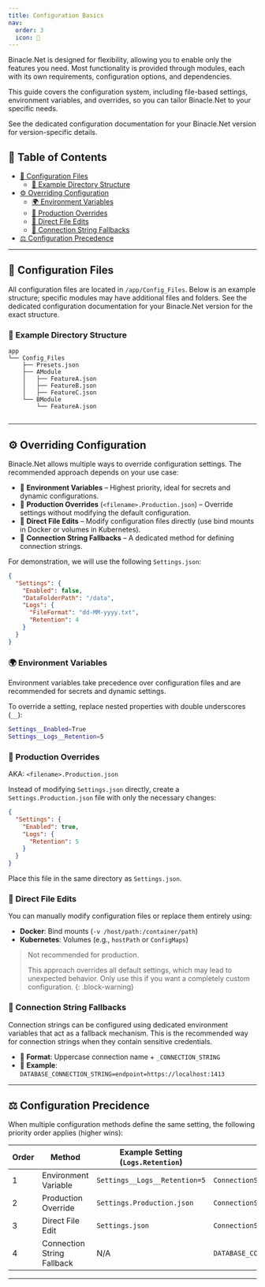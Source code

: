 ```yaml
---
title: Configuration Basics
nav:
  order: 3
  icon: 🔧
---
```


Binacle.Net is designed for flexibility, allowing you to enable only the features you need. Most functionality is
provided through modules, each with its own requirements, configuration options, and dependencies.

This guide covers the configuration system, including file-based settings, environment variables, and overrides, so you
can tailor Binacle.Net to your specific needs.

See the dedicated configuration documentation for your Binacle.Net version for version-specific details.

## 📖 Table of Contents

- [📂 Configuration Files](#-configuration-files)
    - [📑 Example Directory Structure](#-example-directory-structure)
- [⚙️ Overriding Configuration](#%EF%B8%8F-overriding-configuration)
    - [🌍 Environment Variables](#-environment-variables)
    - [📝 Production Overrides](#-production-overrides)
    - [📄 Direct File Edits](#-direct-file-edits)
    - [🔄 Connection String Fallbacks](#-connection-string-fallbacks)
- [⚖️ Configuration Precedence](#%EF%B8%8F-configuration-precidence)

---

## 📂 Configuration Files

All configuration files are located in `/app/Config_Files`.
Below is an example structure; specific modules may have additional files and folders.
See the dedicated configuration documentation for your Binacle.Net version for the exact structure.

### 📑 Example Directory Structure
```text
app
└── Config_Files
    ├── Presets.json
    ├── AModule
    │   ├── FeatureA.json
    │   ├── FeatureB.json
    │   ├── FeatureC.json
    └── BModule
        └── FeatureA.json
    
```

---

## ⚙️ Overriding Configuration

Binacle.Net allows multiple ways to override configuration settings. The recommended approach depends on your use case:

- 🔹 **Environment Variables** – Highest priority, ideal for secrets and dynamic configurations.
- 📝 **Production Overrides** (`<filename>.Production.json`) – Override settings without modifying the default
  configuration.
- 📄 **Direct File Edits** – Modify configuration files directly (use bind mounts in Docker or volumes in Kubernetes).
- 🔄 **Connection String Fallbacks** – A dedicated method for defining connection strings.

For demonstration, we will use the following `Settings.json`:

```json
{
  "Settings": {
    "Enabled": false,
    "DataFolderPath": "/data",
    "Logs": {
      "FileFormat": "dd-MM-yyyy.txt",
      "Retention": 4
    }
  }
}
```

### 🌍 Environment Variables

Environment variables take precedence over configuration files and are recommended for secrets and dynamic settings.

To override a setting, replace nested properties with double underscores (`__`):

```bash
Settings__Enabled=True
Settings__Logs__Retention=5
```

### 📝 Production Overrides

AKA: `<filename>.Production.json`

Instead of modifying `Settings.json` directly, create a `Settings.Production.json` file with only the necessary changes:

```json
{
  "Settings": {
    "Enabled": true,
    "Logs": {
      "Retention": 5
    }
  }
}
```

Place this file in the same directory as `Settings.json`.

### 📄 Direct File Edits

You can manually modify configuration files or replace them entirely using:

- **Docker**: Bind mounts (`-v /host/path:/container/path`)
- **Kubernetes**: Volumes (e.g., `hostPath` or `ConfigMaps`)

> Not recommended for production.
>
> This approach overrides all default settings, which may lead to unexpected behavior.
> Only use this if you want a completely custom configuration.
{: .block-warning}


### 🔄 Connection String Fallbacks

Connection strings can be configured using dedicated environment variables that act as a fallback mechanism. This is the
recommended way for connection strings when they contain sensitive credentials.

- 🔹 **Format**: Uppercase connection name + `_CONNECTION_STRING`
- 🔹 **Example**: `DATABASE_CONNECTION_STRING=endpoint=https://localhost:1413`

---

## ⚖️ Configuration Precidence

When multiple configuration methods define the same setting, the following priority order applies (higher wins):

| Order | Method                     | Example Setting <br> (`Logs.Retention`) | Example Connection String <br> (`ConnectionStrings.Database`) |
|-------|----------------------------|-----------------------------------------|---------------------------------------------------------------|
| 1     | Environment Variable       | `Settings__Logs__Retention=5`           | `ConnectionStrings__Database=endpoint=https://localhost:1413` |
| 2     | Production Override        | `Settings.Production.json`              | `ConnectionStrings.Production.json`                           |
| 3     | Direct File Edit           | `Settings.json`                         | `ConnectionStrings.json`                                      |
| 4     | Connection String Fallback | N/A                                     | `DATABASE_CONNECTION_STRING=endpoint=https://localhost:1413`  |

---